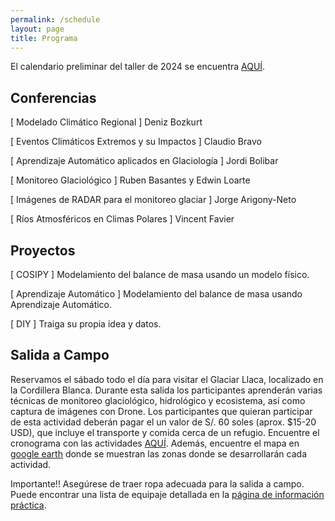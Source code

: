 ```yaml
---
permalink: /schedule
layout: page
title: Programa
---
```


El calendario preliminar del taller de 2024 se encuentra [AQUÍ](https://docs.google.com/document/d/1owIQdpIWoWyK16-B0wkb1bZvW_InW5KP5qqXeVY_kRk/edit?usp=sharing).
<!---
The detailed schedule for the 2023 edition can be downloaded [HERE](https://raw.githubusercontent.com/Machine-Learning-in-Glaciology-Workshop/Machine-Learning-in-Glaciology-Workshop.github.io/master/assets/MLinGLACIOLOGY2023_schedule_v20230413.pdf)
-->

## Conferencias

[ Modelado Climático Regional ] Deniz Bozkurt

[ Eventos Climáticos Extremos y su Impactos ] Claudio Bravo

[ Aprendizaje Automático aplicados en Glaciología ] Jordi Bolibar

[ Monitoreo Glaciológico  ] Ruben Basantes y Edwin Loarte

[ Imágenes de RADAR para el monitoreo glaciar ] Jorge Arigony-Neto

[ Ríos Atmosféricos en Climas Polares ] Vincent Favier


## Proyectos

[ COSIPY ] Modelamiento del balance de masa usando un modelo físico.
 
[ Aprendizaje Automático ] Modelamiento del balance de masa usando Aprendizaje Automático.

[ DIY ] Traiga su propia idea y datos.

## Salida a Campo

Reservamos el sábado todo el día para visitar el Glaciar Llaca, localizado en la Cordillera Blanca. Durante esta salida los participantes aprenderán varias técnicas de monitoreo glaciológico, hidrológico y ecosistema, así como captura de imágenes con Drone. Los participantes que quieran participar de esta actividad deberán pagar el un valor de S/. 60 soles (aprox. $15-20 USD), que incluye el transporte y comida cerca de un refugio. Encuentre el cronograma con las actividades [AQUÍ](https://docs.google.com/spreadsheets/d/1bSeYMz_DF7RqyhIa9Q1DCr1omYjGGuUYkKd9TFMDkFI/edit?usp=sharing). Además, encuentre el mapa en [google earth](assets/LLACA_2024.kmz) donde se muestran las zonas donde se desarrollarán cada actividad.

Importante!! Asegúrese de traer ropa adecuada para la salida a campo. Puede encontrar una lista de equipaje detallada en la [página de información práctica](practical_info.md).

<!---

### 2023 workshop

<img src="https://github.com/Machine-Learning-in-Glaciology-Workshop/Machine-Learning-in-Glaciology-Workshop.github.io/blob/master/assets/imgs/Foto%20Apr%2016.jpg?raw=true" width="700"> <br>

<img src="https://github.com/Machine-Learning-in-Glaciology-Workshop/Machine-Learning-in-Glaciology-Workshop.github.io/blob/master/assets/imgs/Foto%20Apr%2019.jpg?raw=true" width="700"> <br>

<img src="https://github.com/Machine-Learning-in-Glaciology-Workshop/Machine-Learning-in-Glaciology-Workshop.github.io/blob/master/assets/imgs/Foto%20Apr%2020.jpg?raw=true" width="700"> <br>

*Spring edition of the workshop, with plenty of outdoor snow activities.*

### 2022 workshop

<img src="assets/imgs/DJI_0607.jpg" width="700"> <br>

<img src="assets/imgs/DJI_0608.jpg" width="700"> <br>

*The outlet glacier Middalen, Hardangerjøkulen*

<!---
2023 edition - This year's edition will be by early spring, with still a lot of snow in Finse.
We reserve one afternoon for self-organized outdoor activities, so please bring:

Head lamp/ flashlight (there are no streetlights)
Best to use a backpack for all your belongings.
Consider bringing cross-country skis or snow shoes.
Sun glasses.
Sun cream.
Warm clothes, hat, gloves, scarf etc (there will be lots of snow).
Boots suitable to walk in deep snow.
Make sure you have appropriate health insurance.
Any personal medication.
Special foods (no grocery store in Finse).

-->



<!---
| Day           | Morning                                               | Lunch | Afternoon                                               | Dinner | Evening                   |
|---------------|-------------------------------------------------------|-------|---------------------------------------------------------|--------|---------------------------|
| **Sunday**    | Travel to Finse                                       |       | Arrival at Finse Research Station                        |        | Ice breaker event, Dinner |
| **Monday**    | Theoretical lectures: Modelling, remote sensing, JupyterHub + Git                                    |       | Projects start                                       |        | Chill time  |
| **Tuesday**   | CryoStats, Examples of ML in Glaciology, morning goals for projects                     |       | Working on project                       |        | Chill time          |
| **Wednesday** | Glacier excursion |       | Glacier excursion / working on projects |        | Chill time          |
| **Thursday**  | CryoStats, Examples of ML in Glaciology, morning goals for projects |       | Working on projects |        | Chill time          |
| **Friday**    | Finalize results and presentation   |       | Presentation of project, End of the workshop                       |        |                           |



<!---

## Lectures

You will find all the lecture notes in this [Jupyter Book](https://machine-learning-in-glaciology-workshop.github.io/Lecture-materials/README.html). If you wish to suggest any changes (any typo corrections or improvements are welcome!), you can do so in the following [GitHub repository](https://github.com/Machine-Learning-in-Glaciology-Workshop/Instructor-notes). 

# [ Modelling ] Jordi Bolibar - [Physics-based machine learning for glacier modelling](https://github.com/Machine-Learning-in-Glaciology-Workshop/ML_for_Glacier_Modelling)

[The presentation](https://github.com/Machine-Learning-in-Glaciology-Workshop/Mass_Balance_ML_modelling/raw/main/Presentation_PhysicsBased_ML_Glaciology.pptx)
introduces students to the general concepts of a machine learning pipeline. How to properly design a dataset, how to correctly
train models and how validate, test and understand the capabilities and limitation of the model(s). 

The following contents are covered:

- **Modelling the glacier system**
  - Glacier evolution models
  - Local vs Global glacier modelling
  
- **Physics-based machine learning**
  - Machine learning pipelines
  - Regression for physical processes
    - Respecting physics
      - Feature selection
      - Data driven machine learning
      - Physical losses or Physics-Informed Neural Networks
      - Neural/Universal Differential Equations
    - Trustworthy models
      - Testing and validation
      - Physical interpretation
    - Being mindful about model limitations
- **Project description**
-->

<!---
# [ Remote sensing ] Benjamin Robson, Konstantin Maslov and Thomas Schellenberger - Glacier mapping from optical and SAR satellite imagery using Deep Learning and Random Forests.

A review of the different methods that glaciers are mapped using satellite data, starting with the simple methods such as spectral band ratios that were used to create the Norwegian glacier inventories, to the data fusion and geomorphological based methods for identifying debris-covered glaciers. The last part of the lecture will focus on both OBIA (object based image analysis), and the use of convolutional neural networks. There will also be a summary of relevant datasets which will lead into the practical.

The three presentations will cover:
- **Remote Sensing in Glaciology Remote Sensing in Glaciology – the traditional basics** (T. Schellenberger)
  - Intro Optical and SAR remote sensing
  - Glacier extend mapping
  - Glacier zone mapping
  - Challenges
- [**Random Forest and Deep learning image classification for Glacier Mapping**](https://github.com/Machine-Learning-in-Glaciology-Workshop/Glacier-Mapping-with-Deep-Learning/blob/main/Deep%20Learning%20for%20Glacier%20Mapping.pdf) (K. Maslov)
  - Intro to ML image classification
  - Random Forest
  - Deep learning
- **Cryospheric Mapping with Remote Sensing - an overview of the problems, data and methods with a focus on OBIA and debris-covered glaciers** (B. Robson)
  - Object based image analysis
  - Mapping debris-covered glaciers
- **Project description**


# [ Software ] Facundo Sapienza - Introduction to Jupyter Hub and Git
An introduction on how to use the JupyterHub, Jupyter notebooks and using Git for collaborative projects.

# [ Glaciology ] Everyone - Examples of ML in Glaciology
The goal of this section will be for instructors to give short 15-minute presentations showing applications of ML in glaciology from their research. Students will aslo be able to give short presentations of their work (around 5 minutes). If they wish to present something longer, please contact us in advance.

# [ Emulators ]

-->


